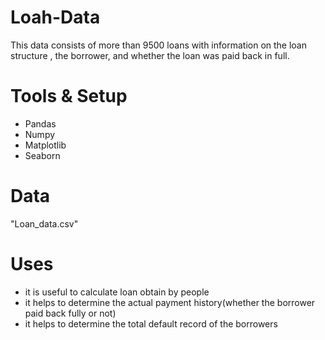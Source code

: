 # Loah-Data
This data consists of more than 9500 loans with information on the loan structure , the borrower, and whether the loan was paid back in full.
# Tools & Setup
- Pandas
- Numpy
- Matplotlib
- Seaborn
# Data
"Loan_data.csv"
# Uses
- it is useful to calculate loan obtain by people
- it helps to determine the actual payment history(whether the borrower paid back fully or not)
- it helps to determine the total default record of the borrowers
